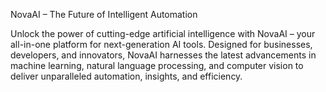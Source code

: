 NovaAI – The Future of Intelligent Automation

Unlock the power of cutting-edge artificial intelligence with NovaAI – your all-in-one platform for next-generation AI tools. Designed for businesses, developers, and innovators, NovaAI harnesses the latest advancements in machine learning, natural language processing, and computer vision to deliver unparalleled automation, insights, and efficiency.
